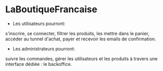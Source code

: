 # LaBoutiqueFrancaise

* Les utilisateurs pourront:

 s'inscrire, se connecter, filtrer les produits, les mettre dans le panier, accéder au tunnel d'achat, payer et recevoir les emails de confirmation.

* Les administrateurs pourront:

suivre les commandes, gérer les utilisateurs et les produits à travers une interface dédiée : le backoffice.


